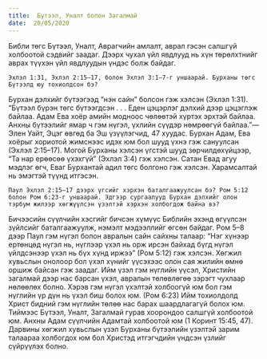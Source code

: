 ```yaml
---
title:  Бүтээл, Уналт болон Загалмай
date:  20/05/2020
---
```


Библи төгс Бүтээл, Уналт, Аврагчийн амлалт, аврал гэсэн салшгүй холбоотой сэдвийг заадаг. Дээрх чухал үйл явдлууд нь хүн төрөлхтнийг аврах түүхэн үйл явдлуудын үндэс болж байдаг.

`Эхлэл 1:31, Эхлэл 2:15–17, болон Эхлэл 3:1–7-г уншаарай. Бурханы төгс Бүтээлд юу тохиолдсон бэ?`

Бурхан дэлхийг бүтээгээд “нэн сайн” болсон гэж хэлсэн (Эхлэл 1:31). “Бүтээл бүрэн төгс бүтээгдсэн . . . Еден цэцэрлэг дэлхий дээр цэцэглэж байлаа. Aдам Ева хоёр амийн модноос чөлөөтэй хүртэх эрхтэй байлаа. Анхны бүтээлийг ямар ч гэм нүгэл, үхлийн сүүдэр нөмрөөгүй байлаа.”—Элен Уайт, Эцэг өвгөд ба Эш үзүүлэгчид, 47 хуудас. Бурхан Адам, Ева хоёрыг хориотой жимснээс идэх юм бол шууд үхнэ гэж сануулсан (Эхлэл 2:15–17). Могой Бурханы хэлсэн үгстэй шууд зөрчилдөхүйцээр, “Та нар ерөөсөө үхэхгүй” (Эхлэл 3:4) гэж хэлсэн. Сатан Евад агуу мэдлэг өгч, Еваг Бурхантай адил төгс болгоно гэж хэлсэн. Харамсалтай нь эмэгтэй түүнд итгэсэн.

`Паул Эхлэл 2:15–17 дээрх үгсийг хэрхэн баталгаажуулсан бэ? Ром 5:12 болон Ром 6:23-г уншаарай. Эдгээр сургаалууд Бурхан дэлхийг олон тэрбум жилээр хөгжүүлсэн үзэлтэй хэрхэн холбогдож байна вэ?`

Бичээсийн сүүлчийн хэсгийг бичсэн хүмүүс Библийн эхэнд өгүүлсэн зүйлсийг баталгаажуулж, нэмэлт мэдээллийг өгсөн байдаг. Ром 5–8 дээр Паул гэм нүгэл болон авралын сайн сайхны талаар: “Нэг хүнээр ертөнцөд нүгэл нь, нүглээр үхэл нь орж ирсэн байхад бүгд нүгэл үйлдсэнээр үхэл нь бүх хүнд иржээ” (Ром 5:12) гэж хэлсэн. Хөгжил хувьслын онолоор бол үхэл хүнийг үүсэхээс олон сая жилийн өмнө оршиж байсан гэж заадаг. Ийм үзэл гэм нүглийн үүсэл, Христийн загалмай дээр нас барсан үхэл, авралын төлөвлөгөө зэрэгт чухлаар нөлөөлөх болно. Хэрэв гэм нүгэл үхэлтэй холбоогүй юм бол гэм нүглийн үр дүн нь үхэл биш болох юм. (Ром 6:23) Ийм тохиолдолд Христ бидний гэм нүглийн төлөө нас барах шаардлагагүй болох юм. Тиймээс Бүтээл, Уналт, Загалмай гурав хоорондоо салшгүй холбоотой юм. Анхны Адам сүүлчийн Адамтай холбоотой юм (1 Коринт 15:45, 47). Дарвины хөгжил хувьслын үзэл Бурханы бүтээлийн үзэлтэй зарим талаараа холбогдох юм бол Христэд итгэгчдийн үндсэн үзлийг сүйрүүлэх болно.